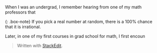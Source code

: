When I was an undergrad, I remember hearing from one of my math professors that

{: .box-note}
If you pick a real number at random, there is a 100% chance that it is irrational.

Later, in one of my first courses in grad school for math, I first encoun


> Written with [StackEdit](https://stackedit.io/).
<!--stackedit_data:
eyJoaXN0b3J5IjpbLTMzNjUwMjQxNSwtNDkzMzY2MTcwLC0xMT
U3OTg4MjMyLDMxNzYwODEyMV19
-->
